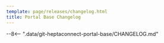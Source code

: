 ```yaml
---
template: page/releases/changelog.html
title: Portal Base Changelog
---
```


--8<-- ".data/git-heptaconnect-portal-base/CHANGELOG.md"
